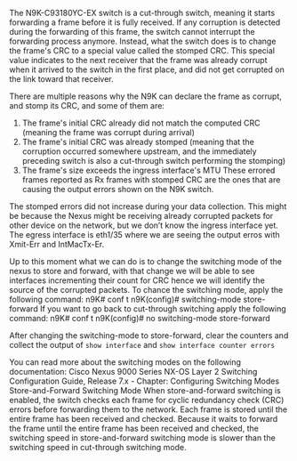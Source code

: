 The N9K-C93180YC-EX switch is a cut-through switch, meaning it starts forwarding a frame before it is fully received. If any corruption is detected during the forwarding of this frame, the switch cannot interrupt the forwarding process anymore. Instead, what the switch does is to change the frame's CRC to a special value called the stomped CRC. This special value indicates to the next receiver that the frame was already corrupt when it arrived to the switch in the first place, and did not get corrupted on the link toward that receiver.

There are multiple reasons why the N9K can declare the frame as corrupt, and stomp its CRC, and some of them are:
1.	The frame's initial CRC already did not match the computed CRC (meaning the frame was corrupt during arrival)
2.	The frame's initial CRC was already stomped (meaning that the corruption occurred somewhere upstream, and the immediately preceding switch is also a cut-through switch performing the stomping)
3.	The frame's size exceeds the ingress interface's MTU
These errored frames reported as Rx frames with stomped CRC are the ones that are causing the output errors shown on the N9K switch.

The stomped errors did not increase during your data collection. This might be because the Nexus might be receiving already corrupted packets for other device on the network, but we don’t know the ingress interface yet. The egress interface is eth1/35 where we are seeing the output erros with Xmit-Err and IntMacTx-Er.

Up to this moment what we can do is to change the switching mode of the nexus to store and forward, with that change we will be able to see interfaces incrementing their count for CRC hence we will identify the source of the corrupted packets. To chance the switching mode, apply the following command:
n9K# conf t
n9K(config)# switching-mode store-forward
If you want to go back to cut-through switching apply the following command:
n9K# conf t
n9K(config)# no switching-mode store-forward

After changing the switching-mode to store-forward, clear the counters and collect the output of `show interface` and `show interface counter errors`

You can read more about the switching modes on the following documentation:
Cisco Nexus 9000 Series NX-OS Layer 2 Switching Configuration Guide, Release 7.x - Chapter: Configuring Switching Modes
Store-and-Forward Switching Mode
When store-and-forward switching is enabled, the switch checks each frame for cyclic redundancy check (CRC) errors before forwarding them to the network. Each frame is stored until the entire frame has been received and checked.
Because it waits to forward the frame until the entire frame has been received and checked, the switching speed in store-and-forward switching mode is slower than the switching speed in cut-through switching mode.




